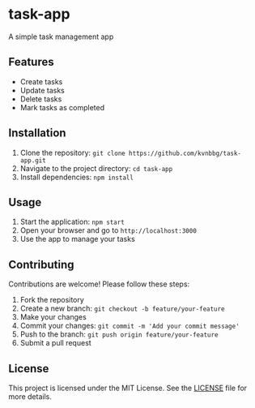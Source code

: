 # task-app
A simple task management app

## Features
- Create tasks
- Update tasks
- Delete tasks
- Mark tasks as completed

## Installation
1. Clone the repository: `git clone https://github.com/kvnbbg/task-app.git`
2. Navigate to the project directory: `cd task-app`
3. Install dependencies: `npm install`

## Usage
1. Start the application: `npm start`
2. Open your browser and go to `http://localhost:3000`
3. Use the app to manage your tasks

## Contributing
Contributions are welcome! Please follow these steps:
1. Fork the repository
2. Create a new branch: `git checkout -b feature/your-feature`
3. Make your changes
4. Commit your changes: `git commit -m 'Add your commit message'`
5. Push to the branch: `git push origin feature/your-feature`
6. Submit a pull request

## License
This project is licensed under the MIT License. See the [LICENSE](LICENSE) file for more details.
